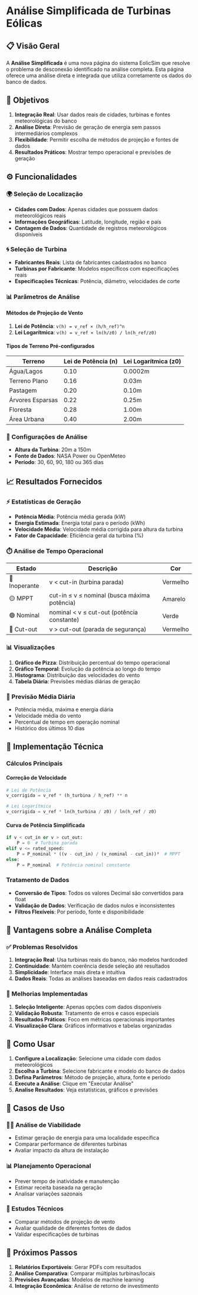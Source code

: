 # Análise Simplificada de Turbinas Eólicas

## 📋 Visão Geral

A **Análise Simplificada** é uma nova página do sistema EolicSim que resolve o problema de desconexão identificado na análise completa. Esta página oferece uma análise direta e integrada que utiliza corretamente os dados do banco de dados.

## 🎯 Objetivos

1. **Integração Real**: Usar dados reais de cidades, turbinas e fontes meteorológicas do banco
2. **Análise Direta**: Previsão de geração de energia sem passos intermediários complexos  
3. **Flexibilidade**: Permitir escolha de métodos de projeção e fontes de dados
4. **Resultados Práticos**: Mostrar tempo operacional e previsões de geração

## ⚙️ Funcionalidades

### 🌍 Seleção de Localização
- **Cidades com Dados**: Apenas cidades que possuem dados meteorológicos reais
- **Informações Geográficas**: Latitude, longitude, região e país
- **Contagem de Dados**: Quantidade de registros meteorológicos disponíveis

### 🌀 Seleção de Turbina
- **Fabricantes Reais**: Lista de fabricantes cadastrados no banco
- **Turbinas por Fabricante**: Modelos específicos com especificações reais
- **Especificações Técnicas**: Potência, diâmetro, velocidades de corte

### 📊 Parâmetros de Análise

#### Métodos de Projeção de Vento
1. **Lei de Potência**: `v(h) = v_ref × (h/h_ref)^n`
2. **Lei Logarítmica**: `v(h) = v_ref × ln(h/z0) / ln(h_ref/z0)`

#### Tipos de Terreno Pré-configurados
| Terreno | Lei de Potência (n) | Lei Logarítmica (z0) |
|---------|-------------------|-------------------|
| Água/Lagos | 0.10 | 0.0002m |
| Terreno Plano | 0.16 | 0.03m |
| Pastagem | 0.20 | 0.10m |
| Árvores Esparsas | 0.22 | 0.25m |
| Floresta | 0.28 | 1.00m |
| Área Urbana | 0.40 | 2.00m |

### 📅 Configurações de Análise
- **Altura da Turbina**: 20m a 150m
- **Fonte de Dados**: NASA Power ou OpenMeteo
- **Período**: 30, 60, 90, 180 ou 365 dias

## 📈 Resultados Fornecidos

### ⚡ Estatísticas de Geração
- **Potência Média**: Potência média gerada (kW)
- **Energia Estimada**: Energia total para o período (kWh)
- **Velocidade Média**: Velocidade média corrigida para altura da turbina
- **Fator de Capacidade**: Eficiência geral da turbina (%)

### ⏱️ Análise de Tempo Operacional

| Estado | Descrição | Cor |
|--------|-----------|-----|
| 🔴 Inoperante | v < cut-in (turbina parada) | Vermelho |
| 🟡 MPPT | cut-in ≤ v ≤ nominal (busca máxima potência) | Amarelo |
| 🟢 Nominal | nominal < v ≤ cut-out (potência constante) | Verde |
| 🔴 Cut-out | v > cut-out (parada de segurança) | Vermelho |

### 📊 Visualizações
1. **Gráfico de Pizza**: Distribuição percentual do tempo operacional
2. **Gráfico Temporal**: Evolução da potência ao longo do tempo
3. **Histograma**: Distribuição das velocidades do vento
4. **Tabela Diária**: Previsões médias diárias de geração

### 📅 Previsão Média Diária
- Potência média, máxima e energia diária
- Velocidade média do vento
- Percentual de tempo em operação nominal
- Histórico dos últimos 10 dias

## 🔧 Implementação Técnica

### Cálculos Principais

#### Correção de Velocidade
```python
# Lei de Potência
v_corrigida = v_ref * (h_turbina / h_ref) ** n

# Lei Logarítmica  
v_corrigida = v_ref * ln(h_turbina / z0) / ln(h_ref / z0)
```

#### Curva de Potência Simplificada
```python
if v < cut_in or v > cut_out:
    P = 0  # Turbina parada
elif v <= rated_speed:
    P = P_nominal * ((v - cut_in) / (v_nominal - cut_in))³  # MPPT
else:
    P = P_nominal  # Potência nominal constante
```

### Tratamento de Dados
- **Conversão de Tipos**: Todos os valores Decimal são convertidos para float
- **Validação de Dados**: Verificação de dados nulos e inconsistentes  
- **Filtros Flexíveis**: Por período, fonte e disponibilidade

## 🔄 Vantagens sobre a Análise Completa

### ✅ Problemas Resolvidos
1. **Integração Real**: Usa turbinas reais do banco, não modelos hardcoded
2. **Continuidade**: Mantém coerência desde seleção até resultados
3. **Simplicidade**: Interface mais direta e intuitiva
4. **Dados Reais**: Todas as análises baseadas em dados reais cadastrados

### 🚀 Melhorias Implementadas
1. **Seleção Inteligente**: Apenas opções com dados disponíveis
2. **Validação Robusta**: Tratamento de erros e casos especiais
3. **Resultados Práticos**: Foco em métricas operacionais importantes
4. **Visualização Clara**: Gráficos informativos e tabelas organizadas

## 📝 Como Usar

1. **Configure a Localização**: Selecione uma cidade com dados meteorológicos
2. **Escolha a Turbina**: Selecione fabricante e modelo do banco de dados
3. **Defina Parâmetros**: Método de projeção, altura, fonte e período
4. **Execute a Análise**: Clique em "Executar Análise"
5. **Analise Resultados**: Veja estatísticas, gráficos e previsões

## 🎯 Casos de Uso

### 👨‍💼 Análise de Viabilidade
- Estimar geração de energia para uma localidade específica
- Comparar performance de diferentes turbinas
- Avaliar impacto da altura de instalação

### 📊 Planejamento Operacional  
- Prever tempo de inatividade e manutenção
- Estimar receita baseada na geração
- Analisar variações sazonais

### 🔬 Estudos Técnicos
- Comparar métodos de projeção de vento
- Avaliar qualidade de diferentes fontes de dados
- Validar especificações de turbinas

## 🚀 Próximos Passos

1. **Relatórios Exportáveis**: Gerar PDFs com resultados
2. **Análise Comparativa**: Comparar múltiplas turbinas/locais
3. **Previsões Avançadas**: Modelos de machine learning
4. **Integração Econômica**: Análise de retorno de investimento
